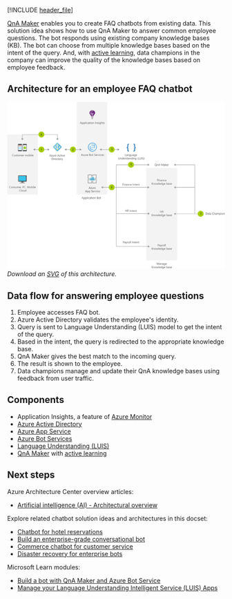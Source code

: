 


[!INCLUDE [header_file](../../../includes/sol-idea-header.md)]

[QnA Maker](/azure/cognitive-services/qnamaker/overview/overview) enables you to create FAQ chatbots from existing data. This solution idea shows how to use QnA Maker to answer common employee questions. The bot responds using existing company knowledge bases (KB). The bot can choose from multiple knowledge bases based on the intent of the query. And, with [active learning](/azure/cognitive-services/qnamaker/how-to/use-active-learning), data champions in the company can improve the quality of the knowledge bases based on employee feedback.  

## Architecture for an employee FAQ chatbot

![Architecture diagram: answer employee questions using internal knowledge bases and QnA Maker.](../media/faq-chatbot-with-data-champion-model.png)
*Download an [SVG](../media/faq-chatbot-with-data-champion-model.svg) of this architecture.*

## Data flow for answering employee questions

1. Employee accesses FAQ bot.
1. Azure Active Directory validates the employee's identity.
1. Query is sent to Language Understanding (LUIS) model to get the intent of the query.
1. Based in the intent, the query is redirected to the appropriate knowledge base.
1. QnA Maker gives the best match to the incoming query.
1. The result is shown to the employee.
1. Data champions manage and update their QnA knowledge bases using feedback from user traffic.

## Components

* Application Insights, a feature of [Azure Monitor](https://azure.microsoft.com/services/monitor/)
* [Azure Active Directory](https://azure.microsoft.com/services/active-directory/)
* [Azure App Service](https://azure.microsoft.com/services/app-service/)
* [Azure Bot Services](https://azure.microsoft.com/services/bot-services/)
* [Language Understanding (LUIS)](https://azure.microsoft.com/services/cognitive-services/language-understanding-intelligent-service/)
* [QnA Maker](https://azure.microsoft.com/services/cognitive-services/qna-maker/) with [active learning](/azure/cognitive-services/qnamaker/how-to/use-active-learning)

## Next steps

Azure Architecture Center overview articles:

* [Artificial intelligence (AI) - Architectural overview](../../data-guide/big-data/ai-overview.md)

Explore related chatbot solution ideas and architectures in this docset:

* [Chatbot for hotel reservations](../../example-scenario/ai/commerce-chatbot.yml)
* [Build an enterprise-grade conversational bot](../../reference-architectures/ai/conversational-bot.yml)
* [Commerce chatbot for customer service](./commerce-chatbot.yml)
* [Disaster recovery for enterprise bots](./enterprise-chatbot-disaster-recovery.yml)

Microsoft Learn modules:

* [Build a bot with QnA Maker and Azure Bot Service](/learn/modules/build-faq-chatbot-qna-maker-azure-bot-service/)
* [Manage your Language Understanding Intelligent Service (LUIS) Apps](/learn/modules/manage-language-understanding-intelligent-service-apps/)
